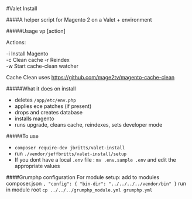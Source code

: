 #Valet Install

####A helper script for Magento 2 on a Valet + environment

#####Usage
vp [action]

Actions:

-i Install Magento  
-c Clean cache
-r Reindex  
-w Start cache-clean watcher  

Cache Clean uses https://github.com/mage2tv/magento-cache-clean


#####What it does on install
- deletes `/app/etc/env.php`
- applies ece patches (if present)
- drops and creates database
- installs magento
- runs upgrade, cleans cache, reindexes, sets developer mode

#####To use
- `composer require-dev jbritts/valet-install`
- run `./vendor/jeffbritts/valet-install/setup`
-  If you dont have a local `.env` file : `mv .env.sample .env` and edit the appropriate values


####Grumphp configuration
For module setup:
add to modules composer.json
`
,
    "config": {
        "bin-dir": "../../../../vendor/bin"
    }
`
run in module root
`cp ../../../grumphp_module.yml grumphp.yml`

